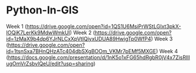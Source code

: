 # Python-In-GIS
Week 1 (https://drive.google.com/open?id=1QS1U6MsiPrWStLGIxt3pkX-IOQiK7LerKk9MdwWmkUI)
Week 2 (https://drive.google.com/open?id=1zMaX9b4dp6YJrNLCxXpVtIQiyxUDUA89HwigTp0WfP4)
Week 3 (https://drive.google.com/open?id=1tsnSxa7BHnQHzATc404dbSXgBOOm_VKMr7pEMf5MXGE)
Week 4 (https://docs.google.com/presentation/d/1nK5o1xFG65hdRgbR0jV4x7ZisRIllugOmVrZsbvlQeU/edit?usp=sharing)
